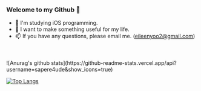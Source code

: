 ### Welcome to my Github 👋

- 🌱 I'm studying iOS programming.
- 🤔 I want to make something useful for my life.
- 📫 If you have any questions, please email me. (eileenyoo2@gmail.com)
<br>
<br>
![Anurag's github stats](https://github-readme-stats.vercel.app/api?username=sapere4ude&show_icons=true)


  [![Top Langs](https://github-readme-stats.vercel.app/api/top-langs/?username=sapere4ude&layout=compact)](https://github.com/anuraghazra/github-readme-stats)
